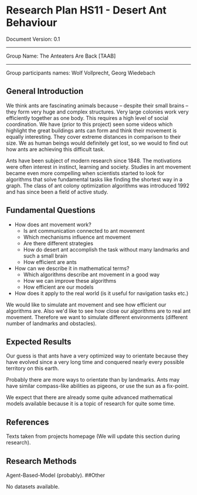 # Research Plan HS11 - Desert Ant Behaviour
Document Version: 0.1
***
Group Name: The Anteaters Are Back [TAAB]
***
Group participants names: Wolf Vollprecht, Georg Wiedebach
## General Introduction

We think ants are fascinating animals because – despite their small brains – they form very huge and complex structures. Very large colonies work very efficiently together as one body. This requires a high level of social coordination. We have (prior to this project) seen some videos which highlight the great buildings ants can form and think their movement is equally interesting. They cover extreme distances in comparison to their size. We as human beings would definitely get lost, so we would to find out how ants are achieving this difficult task.

Ants have been subject of modern research since 1848. The motivations were often interest in instinct, learning and society. Studies in ant movement became even more compelling when scientists started to look for algorithms that solve fundamental tasks like finding the shortest way in a graph. The class of ant colony optimization algorithms was introduced 1992 and has since been a field of active study.
## Fundamental Questions

- How does ant movement work?
  - Is ant communication connected to ant movement
  - Which mechanisms influence ant movement
  - Are there different strategies
  - How do desert ant accomplish the task without many landmarks and such a small brain
  - How efficient are ants
- How can we describe it in mathematical terms?
  - Which algorithms describe ant movement in a good way
  - How we can improve these algorithms
  - How efficient are our models
- How does it apply to the real world (is it useful for navigation tasks etc.)

We would like to simulate ant movement and see how efficient our algorithms are. Also we'd like to see how close our algorithms are to real ant movement. Therefore we want to simulate different environments (different number of landmarks and obstacles).
## Expected Results

Our guess is that ants have a very optimized way to orientate because they have evolved since a very long time and conquered nearly every possible territory on this earth.

Probably there are more ways to orientate than by landmarks. Ants may have similar compass-like abilities as pigeons, or use the sun as a fix-point. 

We expect that there are already some quite advanced mathematical models available because it is a topic of research for quite some time.
## References 

Texts taken from projects homepage (We will update this section during research).
## Research Methods

Agent-Based-Model (probably).
##Other

No datasets available.
